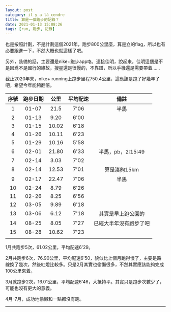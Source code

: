 ```yaml
---
layout: post
category: il y a là cendre
title: 算是一個跑步的記錄？
date: 2021-01-13 15:08:26
tags: [run, 跑步, 記錄]
---
```


也是按照計劃，不是計劃這個2021年，跑步800公里麼，算是立的flag，所以也有必要跟進一下，不然大概也就這樣了吧。

另外，裝備的話，主要還是nike+跑步app咯，連接佳明，說起來，佳明這個是不是因爲不是國行的緣故，搜星還是很慢的，不靠譜，所以手機還是需要帶着……

截止2020年末，nike+ running上跑步里程750.4公里，這應該是跑了好幾年了吧，希望今年能夠翻倍。

| 序號 | 跑步日期 | 公里  | 平均配速 | 備註                   |
|:----:|:--------:|:-----:|:--------:|:----------------------:|
| 1    | 01-07    | 21.5  | 7'06     | 半馬                   |
| 2    | 01-13    | 9.20  | 6'00     |                        |
| 3    | 01-15    | 10.02 | 6'18     |                        |
| 4    | 01-26    | 10.11 | 6'23     |                        |
| 5    | 01-29    | 10.16 | 5'58     |                        |
| 6    | 02-01    | 21.80 | 6'33     | 半馬，pb，2:15:49      |
| 7    | 02-14    | 3.03  | 7'02     |                        |
| 8    | 02-14    | 12.53 | 7'01     | 算是湊夠15km           |
| 9    | 02-17    | 22.47 | 7'06     | 半馬                   |
| 10   | 02-24    | 8.79  | 6'26     |                        |
| 11   | 02-26    | 8.25  | 6'56     |                        |
| 12   | 03-05    | 9.89  | 6'18     |                        |
| 13   | 03-06    | 6.12  | 7'18     | 其實是早上跑公園的     |
| 14   | 08-25    | 8.05  | 7'27     | 已經大半年沒有跑步了吧 |
| 15   | 08-28    | 10.62 | 7'23     |                        |
|      |          |       |          |                        |

1月共跑步5次，61.02公里，平均配速6'29。

2月共跑步6次，76.90公里，平均配速6'50，貌似比上個月跑得慢了，主要是路線換了幾次，然後紅燈比較多。只是2月其實也偷懶很多，不然其實應該能夠完成100公里來着。

3月就跑步2次，16.01公里，平均配速6'46，大抵持平。其實只是跑步次數少了，可能也沒有更大的意義。

4月-7月，成功地偷懶和一點都沒有跑。



------





